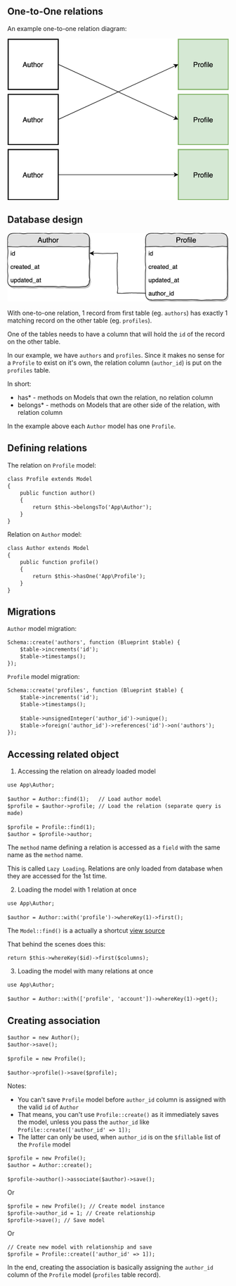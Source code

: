 ## One-to-One relations

An example one-to-one relation diagram:

![Graph](./one-to-one.png)

## Database design

![](./one-to-one-database.png)

With one-to-one relation, 1 record from first table (eg. `authors`) has exactly 1 matching record on the other table (eg. `profiles`).

One of the tables needs to have a column that will hold the `id` of the record on the other table.

In our example, we have `authors` and `profiles`. Since it makes no sense for a `Profile` to exist on it's own, the relation column (`author_id`) is put on the `profiles` table.

In short:

* has* - methods on Models that own the relation, no relation column
* belongs* - methods on Models that are other side of the relation, with relation column

In the example above each `Author` model has one `Profile`.

## Defining relations

The relation on `Profile` model:

```
class Profile extends Model
{
    public function author()
    {
        return $this->belongsTo('App\Author');
    }
}
```

Relation on `Author` model:

```
class Author extends Model
{
    public function profile()
    {
        return $this->hasOne('App\Profile');
    }
}
```

## Migrations

`Author` model migration:

```
Schema::create('authors', function (Blueprint $table) {
    $table->increments('id');
    $table->timestamps();
});
```

`Profile` model migration:

```
Schema::create('profiles', function (Blueprint $table) {
    $table->increments('id');
    $table->timestamps();

    $table->unsignedInteger('author_id')->unique();
    $table->foreign('author_id')->references('id')->on('authors');
});
```        

## Accessing related object

1) Accessing the relation on already loaded model

```
use App\Author;

$author = Author::find(1);   // Load author model
$profile = $author->profile; // Load the relation (separate query is made)

$profile = Profile::find(1);
$author = $profile->author;
```

The `method` name defining a relation is accessed as a `field` with the same name as the `method` name.

This is called `Lazy Loading`. Relations are only loaded from database when they are accessed for the 1st time.

2) Loading the model with 1 relation at once

```
use App\Author;

$author = Author::with('profile')->whereKey(1)->first();
```

The `Model::find()` is a actually a shortcut [view source](https://github.com/laravel/framework/blob/5.7/src/Illuminate/Database/Eloquent/Builder.php#L323)

That behind the scenes does this:

```
return $this->whereKey($id)->first($columns);
```

3) Loading the model with many relations at once

```
use App\Author;

$author = Author::with(['profile', 'account'])->whereKey(1)->get();
```

## Creating association

```
$author = new Author();
$author->save();

$profile = new Profile();

$author->profile()->save($profile);
```

Notes:

- You can't save `Profile` model before `author_id` column is assigned with the valid `id` of `Author`
- That means, you can't use `Profile::create()` as it immediately saves the model, unless you pass the `author_id` like `Profile::create(['author_id' => 1]);`
- The latter can only be used, when `author_id` is on the `$fillable` list of the `Profile` model

```
$profile = new Profile();
$author = Author::create();

$profile->author()->associate($author)->save();
```

Or

```
$profile = new Profile(); // Create model instance
$profile->author_id = 1; // Create relationship
$profile->save(); // Save model
```

Or

```
// Create new model with relationship and save
$profile = Profile::create(['author_id' => 1]);
```

In the end, creating the association is basically assigning the `author_id` column of the `Profile` model (`profiles` table record).
